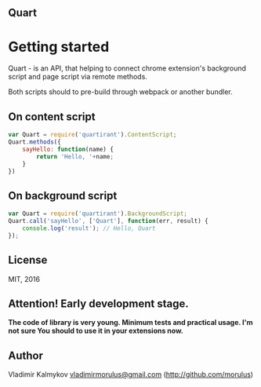 Quart
--

# Getting started
Quart - is an API, that helping to connect chrome extension's background script and page script via remote methods.

Both scripts should to pre-build through webpack or another bundler.

## On content script
```js
var Quart = require('quartirant').ContentScript;
Quart.methods({
	sayHello: function(name) {
		return 'Hello, '+name;
	}
})
```

## On background script
```js
var Quart = require('quartirant').BackgroundScript;
Quart.call('sayHello', ['Quart'], function(err, result) {
	console.log('result'); // Hello, Quart
});
```

## License
MIT, 2016

## Attention! Early development stage.
**The code of library is very young. Minimum tests and practical usage. I'm not sure You should to use it in your extensions now.**

## Author
Vladimir Kalmykov <vladimirmorulus@gmail.com> (http://github.com/morulus)
